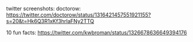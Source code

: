twitter screenshots:
  doctorow:
  https://twitter.com/doctorow/status/1316421457551921155?s=20&t=Hk6Q3R1xKf3hrlaFNy2TTQ

  10 fun facts:
  https://twitter.com/kwbroman/status/1326678636649394176
